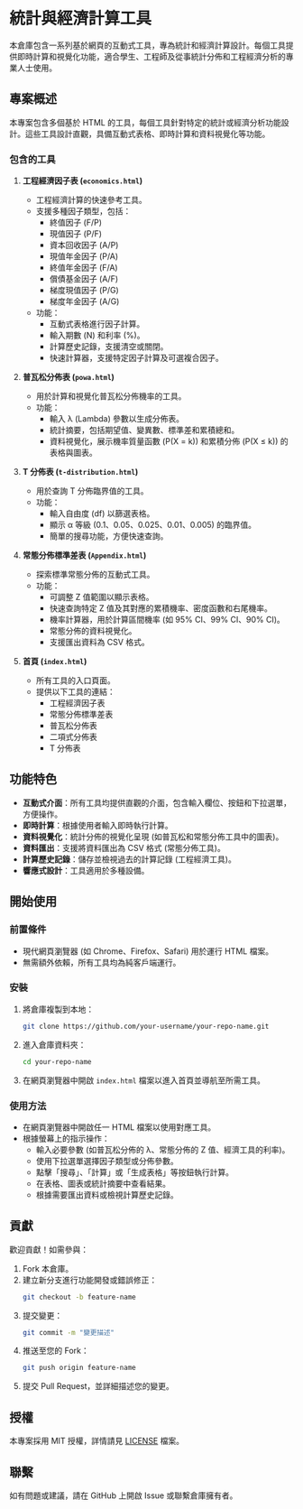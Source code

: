 # 統計與經濟計算工具

本倉庫包含一系列基於網頁的互動式工具，專為統計和經濟計算設計。每個工具提供即時計算和視覺化功能，適合學生、工程師及從事統計分佈和工程經濟分析的專業人士使用。

## 專案概述

本專案包含多個基於 HTML 的工具，每個工具針對特定的統計或經濟分析功能設計。這些工具設計直觀，具備互動式表格、即時計算和資料視覺化等功能。

### 包含的工具

1. **工程經濟因子表 (`economics.html`)**
   - 工程經濟計算的快速參考工具。
   - 支援多種因子類型，包括：
     - 終值因子 (F/P)
     - 現值因子 (P/F)
     - 資本回收因子 (A/P)
     - 現值年金因子 (P/A)
     - 終值年金因子 (F/A)
     - 償債基金因子 (A/F)
     - 梯度現值因子 (P/G)
     - 梯度年金因子 (A/G)
   - 功能：
     - 互動式表格進行因子計算。
     - 輸入期數 (N) 和利率 (%)。
     - 計算歷史記錄，支援清空或關閉。
     - 快速計算器，支援特定因子計算及可選複合因子。

2. **普瓦松分佈表 (`powa.html`)**
   - 用於計算和視覺化普瓦松分佈機率的工具。
   - 功能：
     - 輸入 λ (Lambda) 參數以生成分佈表。
     - 統計摘要，包括期望值、變異數、標準差和累積總和。
     - 資料視覺化，展示機率質量函數 (P(X = k)) 和累積分佈 (P(X ≤ k)) 的表格與圖表。

3. **T 分佈表 (`t-distribution.html`)**
   - 用於查詢 T 分佈臨界值的工具。
   - 功能：
     - 輸入自由度 (df) 以篩選表格。
     - 顯示 α 等級 (0.1、0.05、0.025、0.01、0.005) 的臨界值。
     - 簡單的搜尋功能，方便快速查詢。

4. **常態分佈標準差表 (`Appendix.html`)**
   - 探索標準常態分佈的互動式工具。
   - 功能：
     - 可調整 Z 值範圍以顯示表格。
     - 快速查詢特定 Z 值及其對應的累積機率、密度函數和右尾機率。
     - 機率計算器，用於計算區間機率 (如 95% CI、99% CI、90% CI)。
     - 常態分佈的資料視覺化。
     - 支援匯出資料為 CSV 格式。

5. **首頁 (`index.html`)**
   - 所有工具的入口頁面。
   - 提供以下工具的連結：
     - 工程經濟因子表
     - 常態分佈標準差表
     - 普瓦松分佈表
     - 二項式分佈表
     - T 分佈表

## 功能特色

- **互動式介面**：所有工具均提供直觀的介面，包含輸入欄位、按鈕和下拉選單，方便操作。
- **即時計算**：根據使用者輸入即時執行計算。
- **資料視覺化**：統計分佈的視覺化呈現 (如普瓦松和常態分佈工具中的圖表)。
- **資料匯出**：支援將資料匯出為 CSV 格式 (常態分佈工具)。
- **計算歷史記錄**：儲存並檢視過去的計算記錄 (工程經濟工具)。
- **響應式設計**：工具適用於多種設備。

## 開始使用

### 前置條件

- 現代網頁瀏覽器 (如 Chrome、Firefox、Safari) 用於運行 HTML 檔案。
- 無需額外依賴，所有工具均為純客戶端運行。

### 安裝

1. 將倉庫複製到本地：
   ```bash
   git clone https://github.com/your-username/your-repo-name.git
   ```
2. 進入倉庫資料夾：
   ```bash
   cd your-repo-name
   ```
3. 在網頁瀏覽器中開啟 `index.html` 檔案以進入首頁並導航至所需工具。

### 使用方法

- 在網頁瀏覽器中開啟任一 HTML 檔案以使用對應工具。
- 根據螢幕上的指示操作：
  - 輸入必要參數 (如普瓦松分佈的 λ、常態分佈的 Z 值、經濟工具的利率)。
  - 使用下拉選單選擇因子類型或分佈參數。
  - 點擊「搜尋」、「計算」或「生成表格」等按鈕執行計算。
  - 在表格、圖表或統計摘要中查看結果。
  - 根據需要匯出資料或檢視計算歷史記錄。

## 貢獻

歡迎貢獻！如需參與：

1. Fork 本倉庫。
2. 建立新分支進行功能開發或錯誤修正：
   ```bash
   git checkout -b feature-name
   ```
3. 提交變更：
   ```bash
   git commit -m "變更描述"
   ```
4. 推送至您的 Fork：
   ```bash
   git push origin feature-name
   ```
5. 提交 Pull Request，並詳細描述您的變更。

## 授權

本專案採用 MIT 授權，詳情請見 [LICENSE](LICENSE) 檔案。

## 聯繫

如有問題或建議，請在 GitHub 上開啟 Issue 或聯繫倉庫擁有者。
